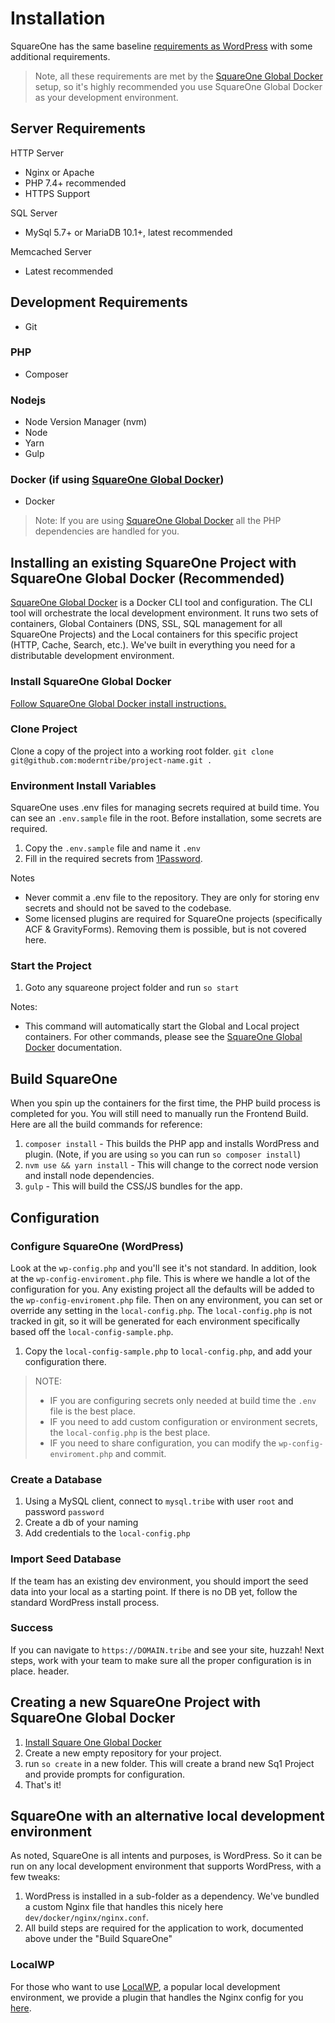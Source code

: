 # Installation

SquareOne has the same baseline [requirements as WordPress](https://wordpress.org/about/requirements/) with some additional requirements.

> Note, all these requirements are met by the [SquareOne Global Docker](https://github.com/moderntribe/square1-global-docker) setup, so it's highly recommended you use SquareOne Global Docker as your development environment.

## Server Requirements

HTTP Server
* Nginx or Apache
* PHP 7.4+ recommended
* HTTPS Support

SQL Server
* MySql 5.7+ or MariaDB 10.1+, latest recommended

Memcached Server
* Latest recommended

## Development Requirements

* Git

### PHP
* Composer

### Nodejs
* Node Version Manager (nvm)
* Node
* Yarn
* Gulp

### Docker (if using [SquareOne Global Docker](https://github.com/moderntribe/square1-global-docker))
* Docker

> Note: If you are using [SquareOne Global Docker](https://github.com/moderntribe/square1-global-docker) all the PHP dependencies are handled for you.

## Installing an existing SquareOne Project with SquareOne Global Docker (Recommended)

[SquareOne Global Docker](https://github.com/moderntribe/square1-global-docker) is a Docker CLI tool and configuration. The CLI tool will orchestrate the local development environment. It runs two sets of containers, Global Containers (DNS, SSL, SQL management for all SquareOne Projects) and the Local containers for this specific project (HTTP, Cache, Search, etc.). We've built in everything you need for a distributable development environment.

### Install SquareOne Global Docker

[Follow SquareOne Global Docker install instructions.](https://github.com/moderntribe/square1-global-docker#installation)

### Clone Project

Clone a copy of the project into a working root folder. `git clone git@github.com:moderntribe/project-name.git .`

### Environment Install Variables

SquareOne uses .env files for managing secrets required at build time. You can see an `.env.sample` file in the root. Before installation, 
some secrets are required.

1. Copy the `.env.sample` file and name it `.env`
2. Fill in the required secrets from [1Password](https://start.1password.com/open/i?a=MTSABMIBDJF4PHQCMXYNWKAL4U&v=k2qbci5enqpfc4am7uvlwt6w4m&i=v67do7z62rd5nb7nrfkeih2uxa&h=moderntribe.1password.com).

Notes
* Never commit a .env file to the repository. They are only for storing env secrets and should not be saved to the codebase.
* Some licensed plugins are required for SquareOne projects (specifically ACF & GravityForms). Removing them is possible, but is not covered here.

### Start the Project

1. Goto any squareone project folder and run `so start`

Notes:
* This command will automatically start the Global and Local project containers. For other commands, please see the [SquareOne Global Docker](https://github.com/moderntribe/square1-global-docker#squareone-docker) documentation.

## Build SquareOne

When you spin up the containers for the first time, the PHP build process is completed for you. You will still need to manually run the Frontend Build. Here are all the build commands for reference:

1. `composer install` - This builds the PHP app and installs WordPress and plugin. (Note, if you are using `so` you can run `so composer install`)
2. `nvm use && yarn install` - This will change to the correct node version and install node dependencies.
3. `gulp` - This will build the CSS/JS bundles for the app.

## Configuration

### Configure SquareOne (WordPress)

Look at the `wp-config.php` and you'll see it's not standard. In addition, look at the `wp-config-enviroment.php` file. This is where we handle a lot of the configuration for you.
Any existing project all the defaults will be added to the `wp-config-enviroment.php` file. Then on any environment, you can set or override any setting in the `local-config.php`. 
The `local-config.php` is not tracked in git, so it will be generated for each environment specifically based off the `local-config-sample.php`.

1. Copy the `local-config-sample.php` to `local-config.php`, and add your configuration there.

> NOTE:
>* IF you are configuring secrets only needed at build time the `.env` file is the best place.
>* IF you need to add custom configuration or environment secrets, the `local-config.php` is the best place.
>* IF you need to share configuration, you can modify the `wp-config-enviroment.php` and commit.

### Create a Database

1. Using a MySQL client, connect to `mysql.tribe` with user `root` and password `password`
2. Create a db of your naming
3. Add credentials to the `local-config.php`

### Import Seed Database

If the team has an existing dev environment, you should import the seed data into your local as a starting point. If there is no DB yet, follow the standard WordPress install process.

### Success

If you can navigate to `https://DOMAIN.tribe` and see your site, huzzah! Next steps, work with your team to make sure all the proper configuration is in place.
header.

## Creating a new SquareOne Project with SquareOne Global Docker

1. [Install Square One Global Docker](https://github.com/moderntribe/square1-global-docker#installation)
1. Create a new empty repository for your project.
1. run `so create` in a new folder. This will create a brand new Sq1 Project and provide prompts for configuration.
1. That's it!

## SquareOne with an alternative local development environment

As noted, SquareOne is all intents and purposes, is WordPress. So it can be run on any local development environment that supports WordPress, with a few tweaks:

1. WordPress is installed in a sub-folder as a dependency. We've bundled a custom Nginx file that handles this nicely here `dev/docker/nginx/nginx.conf`.
2. All build steps are required for the application to work, documented above under the "Build SquareOne"

### LocalWP
For those who want to use [LocalWP](https://localwp.com/), a popular local development environment, we provide a plugin that handles the Nginx config for you [here](https://github.com/moderntribe/square-one-localwp-addon). 
